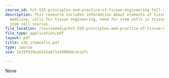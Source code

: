 ```yaml
---
course_id: hst-535-principles-and-practice-of-tissue-engineering-fall-2004
description: This resource includes information about elements of tissue engineering/regenerative
  medicine, cells for tissue engineering, need for stem cells in tissue engineering,
  stem cell sources.
file_location: /coursemedia/hst-535-principles-and-practice-of-tissue-engineering-fall-2004/2e19f919eab242a671439009dc3ca2fc_s2b_stemcells.pdf
file_type: application/pdf
layout: pdf
title: s2b_stemcells.pdf
type: course
uid: 2e19f919eab242a671439009dc3ca2fc

---
```

None